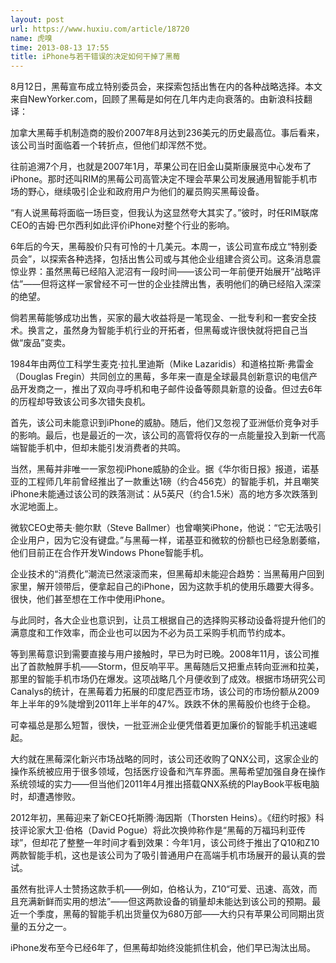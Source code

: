 ```yaml
---
layout: post
url: https://www.huxiu.com/article/18720
name: 虎嗅
time: 2013-08-13 17:55
title: iPhone与若干错误的决定如何干掉了黑莓
---
```

8月12日，黑莓宣布成立特别委员会，来探索包括出售在内的各种战略选择。本文来自NewYorker.com，回顾了黑莓是如何在几年内走向衰落的。由新浪科技翻译：

加拿大黑莓手机制造商的股价2007年8月达到236美元的历史最高位。事后看来，该公司当时面临着一个转折点，但他们却浑然不觉。

往前追溯7个月，也就是2007年1月，苹果公司在旧金山莫斯康展览中心发布了iPhone。那时还叫RIM的黑莓公司高管决定不理会苹果公司发展通用智能手机市场的野心，继续吸引企业和政府用户为他们的雇员购买黑莓设备。

“有人说黑莓将面临一场巨变，但我认为这显然夸大其实了。”彼时，时任RIM联席CEO的吉姆·巴尔西利如此评价iPhone对整个行业的影响。

6年后的今天，黑莓股价只有可怜的十几美元。本周一，该公司宣布成立“特别委员会”，以探索各种选择，包括出售公司或与其他企业组建合资公司。这条消息震惊业界：虽然黑莓已经陷入泥沼有一段时间——该公司一年前便开始展开“战略评估”——但将这样一家曾经不可一世的企业挂牌出售，表明他们的确已经陷入深深的绝望。

倘若黑莓能够成功出售，买家的最大收益将是一笔现金、一批专利和一套安全技术。换言之，虽然身为智能手机行业的开拓者，但黑莓或许很快就将把自己当做“废品”变卖。

1984年由两位工科学生麦克·拉扎里迪斯（Mike Lazaridis）和道格拉斯·弗雷金（Douglas Fregin）共同创立的黑莓，多年来一直是全球最具创新意识的电信产品开发商之一，推出了双向寻呼机和电子邮件设备等颇具新意的设备。但过去6年的历程却导致该公司多次错失良机。

首先，该公司未能意识到iPhone的威胁。随后，他们又忽视了亚洲低价竞争对手的影响。最后，也是最近的一次，该公司的高管将仅存的一点能量投入到新一代高端智能手机中，但却未能引发消费者的共鸣。

当然，黑莓并非唯一一家忽视iPhone威胁的企业。据《华尔街日报》报道，诺基亚的工程师几年前曾经推出了一款重达1磅（约合456克）的智能手机，并且嘲笑iPhone未能通过该公司的跌落测试：从5英尺（约合1.5米）高的地方多次跌落到水泥地面上。

微软CEO史蒂夫·鲍尔默（Steve Ballmer）也曾嘲笑iPhone，他说：“它无法吸引企业用户，因为它没有键盘。”与黑莓一样，诺基亚和微软的份额也已经急剧萎缩，他们目前正在合作开发Windows Phone智能手机。

企业技术的“消费化”潮流已然滚滚而来，但黑莓却未能迎合趋势：当黑莓用户回到家里，解开领带后，便拿起自己的iPhone，因为这款手机的使用乐趣要大得多。很快，他们甚至想在工作中使用iPhone。

与此同时，各大企业也意识到，让员工根据自己的选择购买移动设备将提升他们的满意度和工作效率，而企业也可以因为不必为员工采购手机而节约成本。

等到黑莓意识到需要直接与用户接触时，早已为时已晚。2008年11月，该公司推出了首款触屏手机——Storm，但反响平平。黑莓随后又把重点转向亚洲和拉美，那里的智能手机市场仍在爆发。这项战略几个月便收到了成效。根据市场研究公司Canalys的统计，在黑莓着力拓展的印度尼西亚市场，该公司的市场份额从2009年上半年的9%陡增到2011年上半年的47%。跌跌不休的黑莓股价也终于企稳。

可幸福总是那么短暂，很快，一批亚洲企业便凭借着更加廉价的智能手机迅速崛起。

大约就在黑莓深化新兴市场战略的同时，该公司还收购了QNX公司，这家企业的操作系统被应用于很多领域，包括医疗设备和汽车界面。黑莓希望加强自身在操作系统领域的实力——但当他们2011年4月推出搭载QNX系统的PlayBook平板电脑时，却遭遇惨败。

2012年初，黑莓迎来了新CEO托斯腾·海因斯（Thorsten Heins）。《纽约时报》科技评论家大卫·伯格（David Pogue）将此次换帅称作是“黑莓的万福玛利亚传球”，但却花了整整一年时间才看到效果：今年1月，该公司终于推出了Q10和Z10两款智能手机，这也是该公司为了吸引普通用户在高端手机市场展开的最认真的尝试。

虽然有批评人士赞扬这款手机——例如，伯格认为，Z10“可爱、迅速、高效，而且充满新鲜而实用的想法”——但这两款设备的销量却未能达到该公司的预期。最近一个季度，黑莓的智能手机出货量仅为680万部——大约只有苹果公司同期出货量的五分之一。

iPhone发布至今已经6年了，但黑莓却始终没能抓住机会，他们早已淘汰出局。


